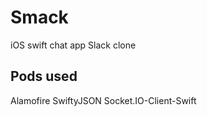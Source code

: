 # Smack
iOS swift chat app
Slack clone

 ## Pods used
  Alamofire
  SwiftyJSON
  Socket.IO-Client-Swift
